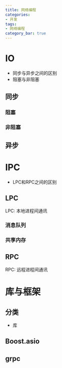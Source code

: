 ```yaml
---
title: 网络编程
categories:
- 开发
tags:
- 网络编程
category_bar: true
---
```


# IO
* 同步与异步之间的区别
* 阻塞与非阻塞
## 同步
### 阻塞
### 非阻塞
## 异步
# IPC
* LPC和RPC之间的区别
## LPC
LPC: 本地进程间通讯
### 消息队列
### 共享内存
## RPC
RPC: 远程进程间通讯


# 库与框架
## 分类
* 库

## Boost.asio
## grpc
